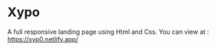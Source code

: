 # Xypo
A full responsive landing page using Html and Css.
You can view at : https://xyp0.netlify.app/
